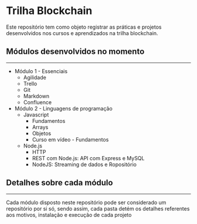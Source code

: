 # Trilha Blockchain

Este repositório tem como objeto registrar as práticas e projetos desenvolvidos nos cursos e aprendizados na trilha blockchain.

## Módulos desenvolvidos no momento
---

- Módulo 1 - Essenciais
  - Agilidade
  - Trello
  - Git
  - Markdown
  - Confluence
- Módulo 2 - Linguagens de programação
  - Javascript
    - Fundamentos
    - Arrays
    - Objetos
    - Curso em vídeo - Fundamentos
  - Node.js
    - HTTP
    - REST com Node.js: API com Express e MySQL
    - NodeJS: Streaming de dados e Ropositório

## Detalhes sobre cada módulo
---

Cada módulo disposto neste repositório pode ser considerado um repositório por si só, sendo assim, cada pasta detém os detalhes referentes aos motivos, instalação e execução de cada projeto